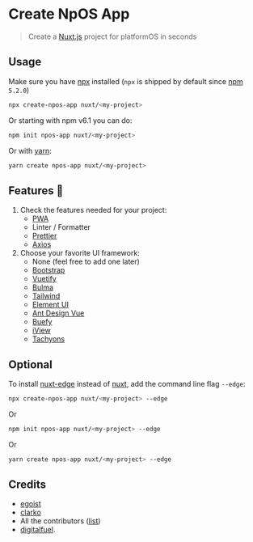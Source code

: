 # Create NpOS App

<!-- [![NPM version](https://img.shields.io/npm/v/create-nuxt-app.svg?style=flat)](https://npmjs.com/package/create-nuxt-app)
[![NPM downloads](https://img.shields.io/npm/dm/create-nuxt-app.svg?style=flat)](https://npmjs.com/package/create-nuxt-app)
[![CircleCI](https://img.shields.io/circleci/project/github/nuxt/create-nuxt-app/master.svg?style=flat)](https://circleci.com/gh/nuxt/create-nuxt-app/master) -->

> Create a [Nuxt.js](https://github.com/nuxt/nuxt.js) project for platformOS in seconds

<!-- <details><summary>Preview</summary>

![preview](https://ooo.0o0.ooo/2017/08/05/5984b16ed9749.gif)
</details> -->

## Usage

Make sure you have [npx](https://www.npmjs.com/package/npx) installed (`npx` is shipped by default since [npm](https://www.npmjs.com/get-npm) `5.2.0`)

```bash
npx create-npos-app nuxt/<my-project>
```

Or starting with npm v6.1 you can do:

```bash
npm init npos-app nuxt/<my-project>
```

Or with [yarn](https://yarnpkg.com/en/):

```bash
yarn create npos-app nuxt/<my-project>
```

## Features :tada:

1. Check the features needed for your project:
    - [PWA](https://pwa.nuxtjs.org/)
    - Linter / Formatter
    - [Prettier](https://prettier.io/)
    - [Axios](https://github.com/nuxt-community/axios-module)
2. Choose your favorite UI framework:
    - None (feel free to add one later)
    - [Bootstrap](https://github.com/bootstrap-vue/bootstrap-vue)
    - [Vuetify](https://github.com/vuetifyjs/vuetify)
    - [Bulma](https://github.com/jgthms/bulma)
    - [Tailwind](https://github.com/tailwindcss/tailwindcss)
    - [Element UI](https://github.com/ElemeFE/element)
    - [Ant Design Vue](https://github.com/vueComponent/ant-design-vue)
    - [Buefy](https://buefy.github.io)
    - [iView](https://www.iviewui.com/)
    - [Tachyons](https://tachyons.io)

## Optional

To install [nuxt-edge](https://www.npmjs.com/package/nuxt-edge) instead of [nuxt](https://www.npmjs.com/package/nuxt), add the command line flag `--edge`:

```bash
npx create-npos-app nuxt/<my-project> --edge
```

Or

```bash
npm init npos-app nuxt/<my-project> --edge
```

Or

```bash
yarn create npos-app nuxt/<my-project> --edge
```

## Credits

- [egoist](https://github.com/egoist)
- [clarko](https://github.com/clarkdo)
- All the contributors ([list](https://github.com/nuxt/create-nuxt-app/contributors))
- [digitalfuel](https://github.com/digitalfuel).

